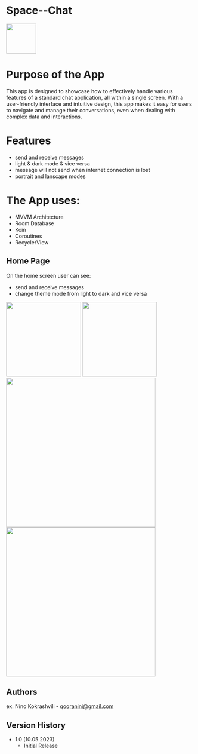 # Space--Chat
<img src="https://user-images.githubusercontent.com/95241918/237201364-2590252f-d752-4961-8ab2-d320f349eb2e.png" width="80" height="80">

# Purpose of the App

This app is designed to showcase how to effectively handle various features of a standard chat application, all within a single screen. With a user-friendly interface and intuitive design, this app makes it easy for users to navigate and manage their conversations, even when dealing with complex data and interactions.

# Features
- send and receive messages
- light & dark mode & vice versa
- message will not send when internet connection is lost
- portrait and lanscape modes

# The App uses:
- MVVM Architecture
- Room Database
- Koin
- Coroutines
- RecyclerView

## Home Page
On the home screen user can see:
- send and receive messages
- change theme mode from light to dark and vice versa


<img src="https://github.com/ninikokra/SPACE--Chat/assets/65869500/c9777fed-e364-449c-9c3f-fe3bfc95ad88" width="200">
<img src="https://github.com/ninikokra/SPACE--Chat/assets/65869500/65c0bfdd-e0bb-470d-b2ce-7971dac8e92d" width=200">
                                                                                                                   
<img src="https://github.com/ninikokra/SPACE--Chat/assets/65869500/7c281253-f4cd-4bdb-8322-8655d440e3c4" width="400">
<img src="https://github.com/ninikokra/SPACE--Chat/assets/65869500/d0a72b2f-d459-4bee-8ce1-73711f359859" width="400">

## Authors

ex. Nino Kokrashvili - qoqranini@gmail.com


## Version History

* 1.0 (10.05.2023)
    * Initial Release
